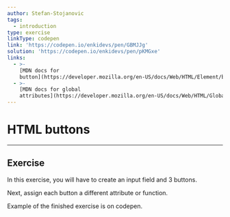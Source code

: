 ```yaml
---
author: Stefan-Stojanovic
tags:
  - introduction
type: exercise
linkType: codepen
link: 'https://codepen.io/enkidevs/pen/GBMJJg'
solution: 'https://codepen.io/enkidevs/pen/pKMGxe'
links:
  - >-
    [MDN docs for
    button](https://developer.mozilla.org/en-US/docs/Web/HTML/Element/button){website}
  - >-
    [MDN docs for global
    attributes](https://developer.mozilla.org/en-US/docs/Web/HTML/Global_attributes){website}
---
```


# HTML buttons


---

## Exercise

In this exercise, you will have to create an input field and 3 buttons.

Next, assign each button a different attribute or function.

Example of the finished exercise is on codepen.
 
